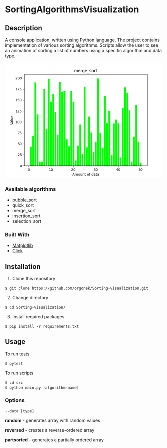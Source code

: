 # SortingAlgorithmsVisualization
## Description

A console application, written using Python language. The project contains implementation of various sorting algorithms.
Scripts allow the user to see an animation of sorting a list of numbers using a specific algorithm and data type.

![DEMO SAMPLE](https://github.com/orgonek/Sorting-visualization/blob/master/sample.gif)

### Available algorithms
- bubble_sort
- quick_sort
- merge_sort
- insertion_sort
- selection_sort


### Built With

* [Matplotlib](https://matplotlib.org/)
* [Click](https://click.palletsprojects.com/en/7.x/)
## Installation

1. Clone this repository
```console
$ git clone https://github.com/orgonek/Sorting-visualization.git
```
2. Change directory
```console
$ cd Sorting-visualization/
```
3. Install required packages
```console
$ pip install -r requirements.txt 
```

## Usage
To run tests
```console
$ pytest 
```
To run scripts
```console
$ cd src
$ python main.py [algorithm-name]
```

### Options 
```console
--data [type]
```
**random** - generates array with random values

**reversed** - creates a reverse-ordered array

**partsorted** - generates a partially ordered array




